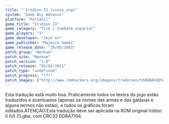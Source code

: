 ```yaml
---
title: " Iridion II (vince_vng)"
system: "Game Boy Advance"
platform: "Portátil"
game_title: "Iridion II"
game_category: "Tiro / Combate espacial"
game_players: "1"
game_developer: "Shin'en"
game_publisher: "Majesco Games"
game_release_date: "29/05/2003"
patch_group: "Nenhum"
patch_site: "Nenhum"
patch_version: "1.0"
patch_release: "01/02/2011"
patch_type: "undefined"
patch_progress: "???"
patch_images: ["http://www.romhackers.org/imagens/traducoes/%5BGBA%5D%20Iridion%20II%20-%20vince_vng%20-%201.png","http://www.romhackers.org/imagens/traducoes/%5BGBA%5D%20Iridion%20II%20-%20vince_vng%20-%202.png","http://www.romhackers.org/imagens/traducoes/%5BGBA%5D%20Iridion%20II%20-%20vince_vng%20-%203.png"]
---
```

Esta tradução está muito boa. Praticamente todos os textos do jogo estão traduzidos e acentuados (apenas os nomes das armas e das galáxias e alguns termos não estão), e todos os gráficos foram editados.ATENÇÃO:Esta tradução deve ser aplicada na ROM original Iridion II (U) [!].gba, com CRC32 DD8A7104.